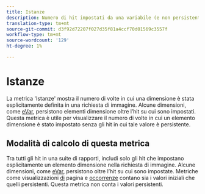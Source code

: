 ```yaml
---
title: Istanze
description: Numero di hit impostati da una variabile (e non persistenti).
translation-type: tm+mt
source-git-commit: d3f92d72207f027d35f81a4ccf70d01569c3557f
workflow-type: tm+mt
source-wordcount: '129'
ht-degree: 1%

---
```



# Istanze

La metrica &#39;Istanze&#39; mostra il numero di volte in cui una dimensione è stata esplicitamente definita in una richiesta di immagine. Alcune dimensioni, come [eVar](../dimensions/evar.md), persistono elementi dimensione oltre l’hit su cui sono impostati. Questa metrica è utile per visualizzare il numero di volte in cui un elemento dimensione è stato impostato senza gli hit in cui tale valore è persistente.

## Modalità di calcolo di questa metrica

Tra tutti gli hit in una suite di rapporti, includi solo gli hit che impostano esplicitamente un elemento dimensione nella richiesta di immagine. Alcune dimensioni, come [eVar](../dimensions/evar.md), persistono oltre l’hit su cui sono impostate. Metriche come visualizzazioni [di](page-views.md) pagina e [occorrenze](occurrences.md) contano sia i valori iniziali che quelli persistenti. Questa metrica non conta i valori persistenti.